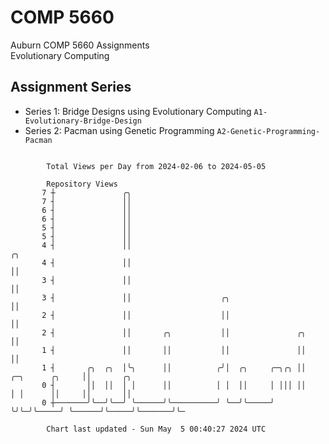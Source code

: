 # COMP 5660
Auburn COMP 5660 Assignments  
Evolutionary Computing

## Assignment Series
- Series 1: Bridge Designs using Evolutionary Computing `A1-Evolutionary-Bridge-Design`
- Series 2: Pacman using Genetic Programming `A2-Genetic-Programming-Pacman`

```

        Total Views per Day from 2024-02-06 to 2024-05-05

        Repository Views
       7 ┼               ╭╮
       7 ┤               ││
       6 ┤               ││
       6 ┤               ││
       5 ┤               ││
       5 ┤               ││
       4 ┤               ││                                                            ╭╮
       4 ┤               ││                                                            ││
       3 ┤               ││                                                            ││
       3 ┤               ││                    ╭╮                                      ││
       2 ┤               ││                    ││                                      ││
       2 ┤               ││       ╭╮           ││               ╭╮                     ││
       1 ┤               ││       ││           ││               ││                     ││
       1 ┤       ╭╮  ╭╮  │╰╮      ││          ╭╯│  ╭╮     ╭─╮╭╮ ││     ╭─╮      ╭╮     ││       ╭╮
       0 ┤       ││  ││  │ │      ││          │ │  ││     │ │││ ││     │ │      ││     ││       ││
       0 ┼───────╯╰──╯╰──╯ ╰──────╯╰──────────╯ ╰──╯╰─────╯ ╰╯╰─╯╰─────╯ ╰──────╯╰─────╯╰───────╯╰─

        Chart last updated - Sun May  5 00:40:27 2024 UTC
        
```
